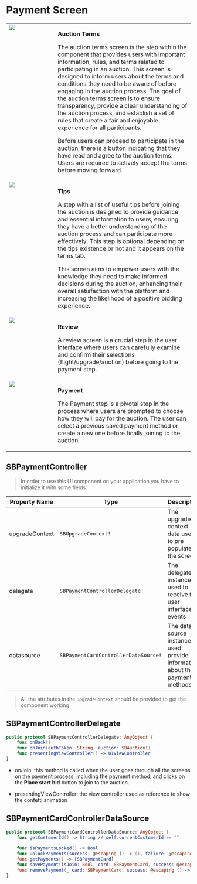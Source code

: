 # Payment Screen

<table width="100%" style="border-collapse: collapse; border: none;">
    <tr valign="top">
        <td width="25%">
            <img src="ui/images/payment-1.jpg"/>
        </td>
        <td width="70%">
            <p><b>Auction Terms</b></p>
            <p>The auction terms screen is the step within the component that provides users with important information, rules, and terms related to participating in an auction. This screen is designed to inform users about the terms and conditions they need to be aware of before engaging in the auction process. The goal of the auction terms screen is to ensure transparency, provide a clear understanding of the auction process, and establish a set of rules that create a fair and enjoyable experience for all participants.</p>
            <p>Before users can proceed to participate in the auction, there is a button indicating that they have read and agree to the auction terms. Users are required to actively accept the terms before moving forward.</p>
        </td>
    </tr>
    <tr valign="top">
        <td width="25%">
            <img src="ui/images/payment-2.jpg"/>
        </td>
        <td width="70%">
            <p><b>Tips</b></p>
            <p>A step with a list of useful tips before joining the auction is designed to provide guidance and essential information to users, ensuring they have a better understanding of the auction process and can participate more effectively. This step is optional depending on the tips existence or not and it appears on the terms tab.</p>
            <p>This screen aims to empower users with the knowledge they need to make informed decisions during the auction, enhancing their overall satisfaction with the platform and increasing the likelihood of a positive bidding experience.</p>
        </td>
    </tr>
    <tr valign="top">
        <td width="25%">
            <img src="ui/images/payment-3.jpg"/>
        </td>
        <td width="70%">
            <p><b>Review</b></p>
            <p>A review screen is a crucial step in the user interface where users can carefully examine and confirm their selections (flight/upgrade/auction) before going to the payment step.</p>
        </td>
    </tr>
    <tr valign="top">
        <td width="25%">
            <img src="ui/images/payment-4.jpg"/>
        </td>
        <td width="70%">
            <p><b>Payment</b></p>
            <p>The Payment step is a pivotal step in the process where users are prompted to choose how they will pay for the auction. The user can select a previous saved payment method or create a new one before finally joining to the auction</p>
        </td>
    </tr>
</table>


## SBPaymentController

> In order to use this UI component on your application you have to initialize it with some fields:

| **Property Name** | **Type**                             | **Description**                                                             |
|-------------------|--------------------------------------|-----------------------------------------------------------------------------|
| upgradeContext    | `SBUpgradeContext!`                  | The upgrade context data used to pre populate the screen                    |
| delegate          | `SBPaymentControllerDelegate!`       | The delegate instance used to receive the user interface events             |
| datasource        | `SBPaymentCardControllerDataSource!` | The data source instance used provide information about the payment methods |

> All the attributes in the ```upgradeContext``` should be provided to get the component working

## SBPaymentControllerDelegate

```swift
public protocol SBPaymentControllerDelegate: AnyObject {
    func onBack()
    func onJoin(authToken: String, auction: SBAuction!)
    func presentingViewController() -> UIViewController
}
```

* onJoin: this method is called when the user goes through all the screens on the payment process, including the payment method, and clicks on the **Place start bid** button to join to the auction.

* presentingViewController: the view controller used as reference to show the confetti animation

## SBPaymentCardControllerDataSource

```swift
public protocol SBPaymentCardControllerDataSource: AnyObject {
    func getCustomerId() -> String // self.currentCustomerId == ""
    
    func isPaymentsLocked() -> Bool
    func unlockPayments(success: @escaping () -> (), failure: @escaping (_ error: String) -> (), cancel: (() -> ())!, exceededAttempts: (() -> ())!)
    func getPayments() -> [SBPaymentCard]
    func savePayment(isJoin: Bool, card: SBPaymentCard, success: @escaping () -> (), failure: @escaping (_ error: String) -> (), cancel: (() -> ())!, exceededAttempts: (() -> ())!)
    func removePayment(_ card: SBPaymentCard, success: @escaping () -> (), failure: @escaping (_ error: String) -> ())
}
```